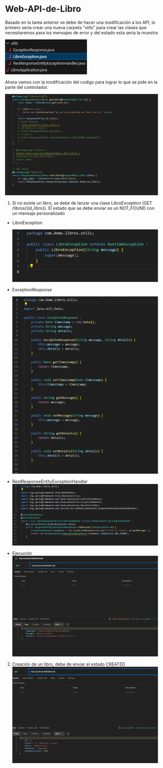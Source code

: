 # Web-API-de-Libro
Basado en la tarea anterior se debe de hacer una modificación a los API, lo primero seria crear una nueva carpeta "utils" para crear las clases que necesitaremos para los mensajes de error y del estado esta seria la muestra

![Captura de pantalla (2213)](https://github.com/Guerrero2403/Tarea3_API/blob/main/Capturas/Captura1.PNG)

Ahora vamos con la modificación del codigo para lograr lo que se pide en la parte del controlador.

![Captura de pantalla (2219)](https://github.com/Guerrero2403/Tarea3_API/blob/main/Capturas/Captura2.PNG)

1. Si no existe un libro, se debe de lanzar una clase LibroException (GET /libros/{id_libro}). El estado que se debe enviar es un NOT_FOUND con un mensaje personalizado
- LibroException

  ![Captura de pantalla (2213)](https://github.com/Guerrero2403/Tarea3_API/blob/main/Capturas/Captura3.PNG)

- ExceptionResponse

  ![Captura de pantalla (2220)](https://github.com/Guerrero2403/Tarea3_API/blob/main/Capturas/Captura4.PNG)

- RestResponseEntityExceptionHandler
  ![Captura de pantalla (2217)](https://github.com/Guerrero2403/Tarea3_API/blob/main/Capturas/Captura5.PNG)

- Ejecución
  ![Captura de pantalla (2212)](https://github.com/Guerrero2403/Tarea3_API/blob/main/Capturas/Captura6.PNG)

2. Creación de un libro, debe de enviar el estado CREATED
![Captura de pantalla (2214)](https://github.com/Guerrero2403/Tarea3_API/blob/main/Capturas/Captura7.PNG)

